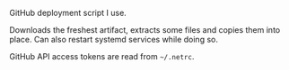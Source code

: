 GitHub deployment script I use.

Downloads the freshest artifact, extracts some files and copies them into place. Can also restart
systemd services while doing so.

GitHub API access tokens are read from `~/.netrc`.
